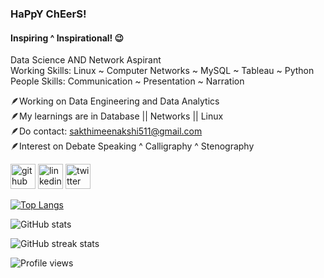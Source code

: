 ### HaPpY ChEerS!
#### Inspiring ^ Inspirational! 😉
Data Science AND Network Aspirant <br>
Working Skills: Linux ~ Computer Networks ~ MySQL ~ Tableau ~ Python <br>
People Skills: Communication ~ Presentation ~ Narration

🪶Working on Data Engineering and Data Analytics <br>
🪶My learnings are in Database || Networks || Linux <br>
🪶Do contact: sakthimeenakshi511@gmail.com <br>
🪶Interest on Debate Speaking ^ Calligraphy ^ Stenography <br>

[<img src='https://cdn.jsdelivr.net/npm/simple-icons@3.0.1/icons/github.svg' alt='github' height='40'>](https://github.com/Sakthi511)  [<img src='https://cdn.jsdelivr.net/npm/simple-icons@3.0.1/icons/linkedin.svg' alt='linkedin' height='40'>]([https://www.linkedin.com/in/SakthiMeenakshiAnandan](https://www.linkedin.com/in/sakthi-meenakshi-anandan-27658a212))  [<img src='https://cdn.jsdelivr.net/npm/simple-icons@3.0.1/icons/twitter.svg' alt='twitter' height='40'>](https://twitter.com/@SAKTHIMEENASHI)  

[![Top Langs](https://github-readme-stats.vercel.app/api/top-langs/?username=Sakthi511)](https://github.com/anuraghazra/github-readme-stats)

![GitHub stats](https://github-readme-stats.vercel.app/api?username=Sakthi511&show_icons=true)  

![GitHub streak stats](https://streak-stats.demolab.com/?user=Sakthi511)  

![Profile views](https://gpvc.arturio.dev/Sakthi511)  
